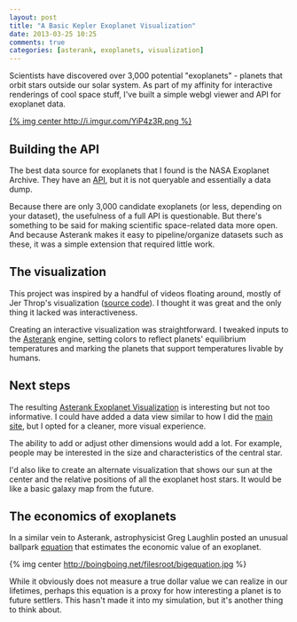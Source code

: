 ```yaml
---
layout: post
title: "A Basic Kepler Exoplanet Visualization"
date: 2013-03-25 10:25
comments: true
categories: [asterank, exoplanets, visualization]
---
```


Scientists have discovered over 3,000 potential "exoplanets" - planets that orbit stars outside our solar system.  As part of my affinity for interactive renderings of cool space stuff, I've built a simple webgl viewer and API for exoplanet data.

[{% img center http://i.imgur.com/YiP4z3R.png %}](http://www.asterank.com/exoplanets)

<!-- more -->

## Building the API

The best data source for exoplanets that I found is the NASA Exoplanet Archive.  They have an [API](http://exoplanetarchive.ipac.caltech.edu/docs/program_interfaces.html), but it is not queryable and essentially a data dump.

Because there are only 3,000 candidate exoplanets (or less, depending on your dataset), the usefulness of a full API is questionable.  But there's something to be said for making scientific space-related data more open.  And because Asterank makes it easy to pipeline/organize datasets such as these, it was a simple extension that required little work.

## The visualization

This project was inspired by a handful of videos floating around, mostly of Jer Throp's visualization ([source code](https://github.com/blprnt/Kepler-Visualization)).  I thought it was great and the only thing it lacked was interactiveness.

Creating an interactive visualization was straightforward.  I tweaked inputs to the [Asterank](http://asterank.com) engine, setting colors to reflect planets' equilibrium temperatures and marking the planets that support temperatures livable by humans.

## Next steps

The resulting [Asterank Exoplanet Visualization](http://asterank.com/exoplanets) is interesting but not too informative.  I could have added a data view similar to how I did the [main site](http://asterank.com), but I opted for a cleaner, more visual experience.

The ability to add or adjust other dimensions would add a lot.  For example, people may be interested in the size and characteristics of the central star.

I'd also like to create an alternate visualization that shows our sun at the center and the relative positions of all the exoplanet host stars.  It would be like a basic galaxy map from the future.

## The economics of exoplanets

In a similar vein to Asterank, astrophysicist Greg Laughlin posted an unusual ballpark [equation](http://boingboing.net/2011/02/03/cosmic-commodities-h.html) that estimates the economic value of an exoplanet.

{% img center http://boingboing.net/filesroot/bigequation.jpg %}

While it obviously does not measure a true dollar value we can realize in our lifetimes, perhaps this equation is a proxy for how interesting a planet is to future settlers.  This hasn't made it into my simulation, but it's another thing to think about.
